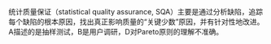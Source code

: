 统计质量保证（statistical quality assurance, SQA）主要是通过分析缺陷，追踪每个缺陷的根本原因，找出真正影响质量的“关键少数”原因，并有针对性地改进。A描述的是抽样测试，B是用户调研，D对Pareto原则的理解不准确。